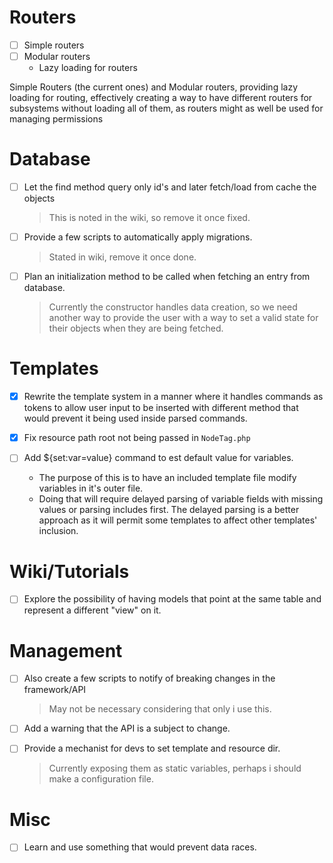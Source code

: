 # Routers
- [ ] Simple routers
- [ ] Modular routers
    - Lazy loading for routers

Simple Routers (the current ones) and Modular routers, providing lazy loading for routing, effectively creating a way to have different routers for subsystems without loading all of them, as routers might as well be used for managing permissions


# Database

- [ ] Let the find method query only id's and later fetch/load from cache the objects
    > This is noted in the wiki, so remove it once fixed.

- [ ] Provide a few scripts to automatically apply migrations.
    > Stated in wiki, remove it once done.

- [ ] Plan an initialization method to be called when fetching an entry from database.
    > Currently the constructor handles data creation, so we need another way to provide the user with a way to set a valid state for their objects when they are being fetched.

# Templates
- [x] Rewrite the template system in a manner where it handles commands as tokens to allow user input to be inserted with different method that would prevent it being used inside parsed commands.
- [x] Fix resource path root not being passed in `NodeTag.php`

- [ ] Add ${set:var=value} command to est default value for variables.
    - The purpose of this is to have an included template file modify variables in it's outer file.
    - Doing that will require delayed parsing of variable fields with missing values or parsing includes first. The delayed parsing is a better approach as it will permit some templates to affect other templates' inclusion.


# Wiki/Tutorials
- [ ] Explore the possibility of having models that point at the same table and represent a different "view" on it.


# Management
- [ ] Also create a few scripts to notify of breaking changes in the framework/API
    > May not be necessary considering that only i use this.
- [ ] Add a warning that the API is a subject to change.
 
- [ ] Provide a mechanist for devs to set template and resource dir.
    > Currently exposing them as static variables, perhaps i should make a configuration file.


# Misc

- [ ] Learn and use something that would prevent data races.


